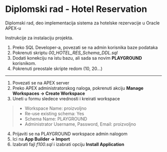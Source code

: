 # Diplomski rad - Hotel Reservation
Diplomski rad, deo implementacija sistema za hotelske rezervacije u Oracle APEX-u

Instrukcije za instalaciju projekta.
1. Preko SQL Developer-a, povezati se na admin korisnika baze podataka
2. Pokrenuti skriptu *00_HOTEL_RES_Schema_DDL.sql*
3. Dodati konekciju na istu bazu, ali sada sa novim **PLAYGROUND** korisnikom.
4. Pokrenuti preostale skripte redom (10, 20...)

----------------------------------------------------------------------------------------------  
1. Povezati se na APEX server
2. Preko APEX administratorskog naloga, pokrenuti akciju **Manage Workspaces -> Create Workspace**
3. Uneti u formu sledece vrednosti i kreirati workspace
  > + Workspace Name: proizvoljno
  > + Re-use existing schema: Yes
  > + Schema Name: PLAYGROUND
  > + Administrator Username, Password, Email: proizvoljno
4. Prijaviti se na PLAYGROUND workspace admin nalogom
5. Ici na **App Builder -> Import**
6. Izabrati fajl *f100.sql* i izabrati opciju **Install Application**

